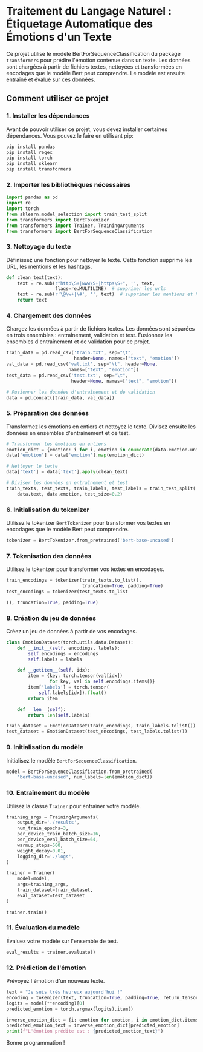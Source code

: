 # Traitement du Langage Naturel : Étiquetage Automatique des Émotions d'un Texte

Ce projet utilise le modèle BertForSequenceClassification du package `transformers` pour prédire l'émotion contenue dans un texte. Les données sont chargées à partir de fichiers textes, nettoyées et transformées en encodages que le modèle Bert peut comprendre. Le modèle est ensuite entraîné et évalué sur ces données.

## Comment utiliser ce projet

### 1. Installer les dépendances
Avant de pouvoir utiliser ce projet, vous devez installer certaines dépendances. Vous pouvez le faire en utilisant pip:

```bash
pip install pandas
pip install regex
pip install torch
pip install sklearn
pip install transformers
```

### 2. Importer les bibliothèques nécessaires

```python
import pandas as pd
import re
import torch
from sklearn.model_selection import train_test_split
from transformers import BertTokenizer
from transformers import Trainer, TrainingArguments
from transformers import BertForSequenceClassification
```

### 3. Nettoyage du texte
Définissez une fonction pour nettoyer le texte. Cette fonction supprime les URL, les mentions et les hashtags.

```python
def clean_text(text):
    text = re.sub(r"http\S+|www\S+|https\S+", '', text,
                  flags=re.MULTILINE)  # supprimer les urls
    text = re.sub(r'\@\w+|\#', '', text)  # supprimer les mentions et hashtags
    return text
```

### 4. Chargement des données
Chargez les données à partir de fichiers textes. Les données sont séparées en trois ensembles : entraînement, validation et test. Fusionnez les ensembles d'entraînement et de validation pour ce projet.

```python
train_data = pd.read_csv('train.txt', sep="\t",
                         header=None, names=["text", "emotion"])
val_data = pd.read_csv('val.txt', sep="\t", header=None,
                       names=["text", "emotion"])
test_data = pd.read_csv('test.txt', sep="\t",
                        header=None, names=["text", "emotion"])

# Fusionner les données d'entraînement et de validation
data = pd.concat([train_data, val_data])
```

### 5. Préparation des données
Transformez les émotions en entiers et nettoyez le texte. Divisez ensuite les données en ensembles d'entraînement et de test.

```python
# Transformer les émotions en entiers
emotion_dict = {emotion: i for i, emotion in enumerate(data.emotion.unique())}
data['emotion'] = data['emotion'].map(emotion_dict)

# Nettoyer le texte
data['text'] = data['text'].apply(clean_text)

# Diviser les données en entraînement et test
train_texts, test_texts, train_labels, test_labels = train_test_split(
    data.text, data.emotion, test_size=0.2)
```

### 6. Initialisation du tokenizer
Utilisez le tokenizer `BertTokenizer` pour transformer vos textes en encodages que le modèle Bert peut comprendre.

```python
tokenizer = BertTokenizer.from_pretrained('bert-base-uncased')
```

### 7. Tokenisation des données
Utilisez le tokenizer pour transformer vos textes en encodages.

```python
train_encodings = tokenizer(train_texts.to_list(),
                            truncation=True, padding=True)
test_encodings = tokenizer(test_texts.to_list

(), truncation=True, padding=True)
```

### 8. Création du jeu de données
Créez un jeu de données à partir de vos encodages.

```python
class EmotionDataset(torch.utils.data.Dataset):
    def __init__(self, encodings, labels):
        self.encodings = encodings
        self.labels = labels

    def __getitem__(self, idx):
        item = {key: torch.tensor(val[idx])
                for key, val in self.encodings.items()}
        item['labels'] = torch.tensor(
            self.labels[idx]).float()
        return item

    def __len__(self):
        return len(self.labels)

train_dataset = EmotionDataset(train_encodings, train_labels.tolist())
test_dataset = EmotionDataset(test_encodings, test_labels.tolist())
```

### 9. Initialisation du modèle
Initialisez le modèle `BertForSequenceClassification`.

```python
model = BertForSequenceClassification.from_pretrained(
    'bert-base-uncased', num_labels=len(emotion_dict))
```

### 10. Entraînement du modèle
Utilisez la classe `Trainer` pour entraîner votre modèle.

```python
training_args = TrainingArguments(
    output_dir='./results',
    num_train_epochs=3,
    per_device_train_batch_size=16,
    per_device_eval_batch_size=64,
    warmup_steps=500,
    weight_decay=0.01,
    logging_dir='./logs',
)

trainer = Trainer(
    model=model,
    args=training_args,
    train_dataset=train_dataset,
    eval_dataset=test_dataset
)

trainer.train()
```

### 11. Évaluation du modèle
Évaluez votre modèle sur l'ensemble de test.

```python
eval_results = trainer.evaluate()
```

### 12. Prédiction de l'émotion
Prévoyez l'émotion d'un nouveau texte.

```python
text = "Je suis très heureux aujourd'hui !"
encoding = tokenizer(text, truncation=True, padding=True, return_tensors='pt')
logits = model(**encoding)[0]
predicted_emotion = torch.argmax(logits).item()

inverse_emotion_dict = {i: emotion for emotion, i in emotion_dict.items()}
predicted_emotion_text = inverse_emotion_dict[predicted_emotion]
print(f"L'émotion prédite est : {predicted_emotion_text}")
```
 Bonne programmation !
